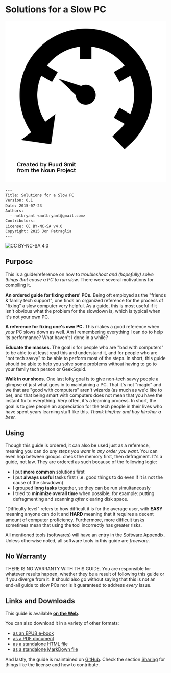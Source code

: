 # Solutions for a Slow PC #

![Logo](logo.png)

```
---
Title: Solutions for a Slow PC
Version: 0.1
Date: 2015-07-23
Authors:
  - notbryant <notbryant@gmail.com>
Contributors:
License: CC BY-NC-SA v4.0
Copyright: 2015 Jon Petraglia
---
```

![CC BY-NC-SA 4.0](https://i.creativecommons.org/l/by-nc-sa/4.0/88x31.png)


<!----------------------------------------------------------------------------->


## Purpose ##

This is a guide/reference on how to _troubleshoot and (hopefully) solve things that cause a PC to run slow_. There were several motivations for compiling it.

__An ordered guide for fixing others' PCs.__
Being oft employed as the "friends & family tech support", one finds an organized reference for the process of "fixing" a slow computer very helpful. As a guide, this is most useful if it isn't obvious what the problem for the slowdown is, which is typical when it's not your own PC.

__A reference for fixing one's own PC.__
This makes a good reference when _your_ PC slows down as well. Am I remembering everything I can do to help its performance? What haven't I done in a while?

__Educate the masses.__
The goal is for people who are "bad with computers" to be able to at least read this and understand it, and for people who are "not tech savvy" to be able to perform most of the steps. In short, this guide should be able to help you solve some problems without having to go to your family tech person or GeekSquid.

__Walk in our shoes.__
One last lofty goal is to give non-tech savvy people a glimpse of just what goes in to maintaining a PC. That it's not "magic" and we that are "good with computers" aren't wizards (as much as we'd like to be), and that being smart with computers does not mean that you have the instant fix to everything. Very often, it's a learning process. In short, the goal is to give people an appreciation for the tech people in their lives who have spent years learning stuff like this. _Thank him/her and buy him/her a beer._


## Using ##

Though this guide is ordered, it can also be used just as a reference, meaning you can do _any steps you want in any order you want_. You can even hop between groups: check the memory first, then defragment. It's a guide, not law. They are ordered as such because of the following logic:

  * I put __more common__ solutions first
  * I put __always useful__ tasks first (i.e. good things to do even if it is not the cause of the slowdown)
  * I grouped __long tasks__ together, so they can be run simultaneously
  * I tried to __minimize overall time__ when possible; for example: putting defragmenting and scanning _after_ clearing disk space.


"Difficulty level" refers to how difficult it is for the average user, with **EASY** meaning anyone can do it and **HARD** meaning that it requires a decent amount of computer proficiency. Furthermore, more difficult tasks sometimes mean that using the tool incorrectly has greater risks.

All mentioned tools (softwares) will have an entry in the [Software Appendix](#software-appendix). Unless otherwise noted, all software tools in this guide are _freeware_.

## No Warranty ##

THERE IS NO WARRANTY WITH THIS GUIDE. You are responsible for whatever results happen, whether they be a result of following this guide or if you diverge from it. It should also go without saying that this is not an end-all guide to slow PCs nor is it guaranteed to address _every_ issue. 

## Links and Downloads ##

This guide is available __[on the Web](http://notbryant.github.io/slow-pc-guide)__.

You can also download it in a variety of other formats:

  - [as an EPUB e-book](https://raw.githubusercontent.com/notbryant/slow-pc-guide/gh-pages/ebook/Solutions%20for%20a%20slow%20PC.epub)
  - [as a PDF document](https://raw.githubusercontent.com/notbryant/slow-pc-guide/gh-pages/ebook/Solutions%20for%20a%20slow%20PC.pdf)
  - [as a standalone HTML file](https://raw.githubusercontent.com/notbryant/slow-pc-guide/gh-pages/ebook/Solutions%20for%20a%20slow%20PC.md)
  - [as a standalone MarkDown file](https://raw.githubusercontent.com/notbryant/slow-pc-guide/gh-pages/ebook/Solutions%20for%20a%20slow%20PC.md)

And lastly, the guide is maintained on [GitHub](https://github.com/notbryant/slow-pc-guide). Check the section [Sharing](#sharing) for things like the license and how to contribute.